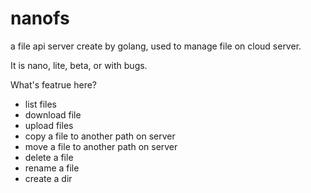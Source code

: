 # nanofs
a file api server create by golang, used to manage file on cloud server.

It is nano, lite, beta, or with bugs.

What's featrue here?
 - list files
 - download file
 - upload files
 - copy a file to another path on server
 - move a file to another path on server
 - delete a file
 - rename a file
 - create a dir
